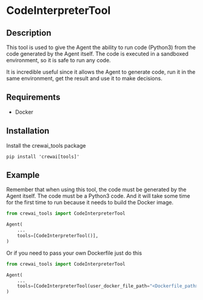 # CodeInterpreterTool

## Description
This tool is used to give the Agent the ability to run code (Python3) from the code generated by the Agent itself. The code is executed in a sandboxed environment, so it is safe to run any code.

It is incredible useful since it allows the Agent to generate code, run it in the same environment, get the result and use it to make decisions.

## Requirements

- Docker

## Installation
Install the crewai_tools package
```shell
pip install 'crewai[tools]'
```

## Example

Remember that when using this tool, the code must be generated by the Agent itself. The code must be a Python3 code. And it will take some time for the first time to run because it needs to build the Docker image.

```python
from crewai_tools import CodeInterpreterTool

Agent(
    ...
    tools=[CodeInterpreterTool()],
)
```

Or if you need to pass your own Dockerfile just do this

```python
from crewai_tools import CodeInterpreterTool

Agent(
    ...
    tools=[CodeInterpreterTool(user_docker_file_path="<Dockerfile_path>")],
)
```
